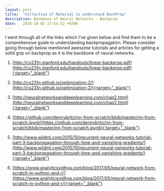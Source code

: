 ```yaml
---
layout: post
title:  "Collection of Material to understand BackProp"
description: Backbone of Neural Networks - Backprop
date:   2018-10-02 17:55:52 +0200
--- 
```


I went through all of the links which I've given below and find them to be a comprehensive guide to understanding backpropagation. Please consider going through below mentioned awesome tutorials and articles for getting a solid grip on backprop as it is the backbone of neural networks. 

1. [http://cs231n.stanford.edu/handouts/linear-backprop.pdf](http://cs231n.stanford.edu/handouts/linear-backprop.pdf){:target="_blank"}

2. [http://cs231n.github.io/optimization-2/](http://cs231n.github.io/optimization-2/){:target="_blank"}

3. [http://neuralnetworksanddeeplearning.com/chap2.html](http://neuralnetworksanddeeplearning.com/chap2.html){:target="_blank"} 

4. [https://github.com/dennybritz/nn-from-scratch/blob/master/nn-from-scratch.ipynb](https://github.com/dennybritz/nn-from-scratch/blob/master/nn-from-scratch.ipynb){:target="_blank"}

5. [http://www.wildml.com/2015/10/recurrent-neural-networks-tutorial-part-3-backpropagation-through-time-and-vanishing-gradients/](http://www.wildml.com/2015/10/recurrent-neural-networks-tutorial-part-3-backpropagation-through-time-and-vanishing-gradients/){:target="_blank"}

6. [https://www.analyticsvidhya.com/blog/2017/05/neural-network-from-scratch-in-python-and-r/](https://www.analyticsvidhya.com/blog/2017/05/neural-network-from-scratch-in-python-and-r/){:target="_blank"}

